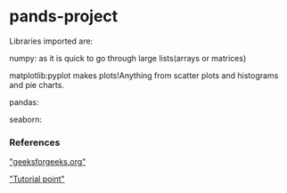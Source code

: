 # pands-project

Libraries imported are:

numpy: as it is quick to go through large lists(arrays or matrices)

matplotlib:pyplot makes plots!Anything from scatter plots and histograms and pie charts.

pandas:

seaborn:

### References

["geeksforgeeks.org"](https://www.geeksforgeeks.org/python-basics-of-pandas-using-iris-dataset/)

["Tutorial point"](https://www.tutorialspoint.com/exploratory-data-analysis-on-iris-dataset)
